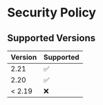 # Security Policy

## Supported Versions

| Version | Supported          |
| ------- | ------------------ |
| 2.21    | :white_check_mark: |
| 2.20    | :white_check_mark: |
| < 2.19  | :x:                |

